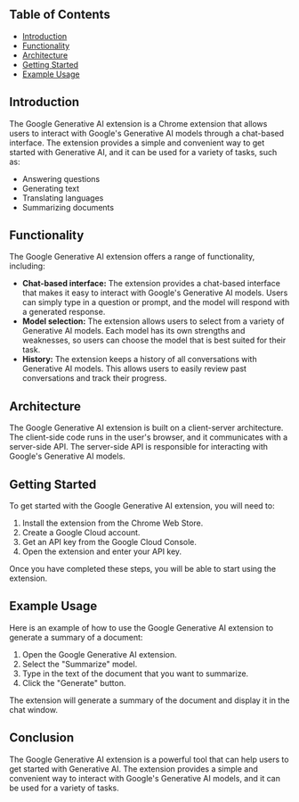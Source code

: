 ## Table of Contents

- [Introduction](#introduction)
- [Functionality](#functionality)
- [Architecture](#architecture)
- [Getting Started](#getting-started)
- [Example Usage](#example-usage)

## Introduction

The Google Generative AI extension is a Chrome extension that allows users to interact with Google's Generative AI models through a chat-based interface. The extension provides a simple and convenient way to get started with Generative AI, and it can be used for a variety of tasks, such as:

- Answering questions
- Generating text
- Translating languages
- Summarizing documents

## Functionality

The Google Generative AI extension offers a range of functionality, including:

- **Chat-based interface:** The extension provides a chat-based interface that makes it easy to interact with Google's Generative AI models. Users can simply type in a question or prompt, and the model will respond with a generated response.
- **Model selection:** The extension allows users to select from a variety of Generative AI models. Each model has its own strengths and weaknesses, so users can choose the model that is best suited for their task.
- **History:** The extension keeps a history of all conversations with Generative AI models. This allows users to easily review past conversations and track their progress.

## Architecture

The Google Generative AI extension is built on a client-server architecture. The client-side code runs in the user's browser, and it communicates with a server-side API. The server-side API is responsible for interacting with Google's Generative AI models.

## Getting Started

To get started with the Google Generative AI extension, you will need to:

1. Install the extension from the Chrome Web Store.
2. Create a Google Cloud account.
3. Get an API key from the Google Cloud Console.
4. Open the extension and enter your API key.

Once you have completed these steps, you will be able to start using the extension.

## Example Usage

Here is an example of how to use the Google Generative AI extension to generate a summary of a document:

1. Open the Google Generative AI extension.
2. Select the "Summarize" model.
3. Type in the text of the document that you want to summarize.
4. Click the "Generate" button.

The extension will generate a summary of the document and display it in the chat window.

## Conclusion

The Google Generative AI extension is a powerful tool that can help users to get started with Generative AI. The extension provides a simple and convenient way to interact with Google's Generative AI models, and it can be used for a variety of tasks.